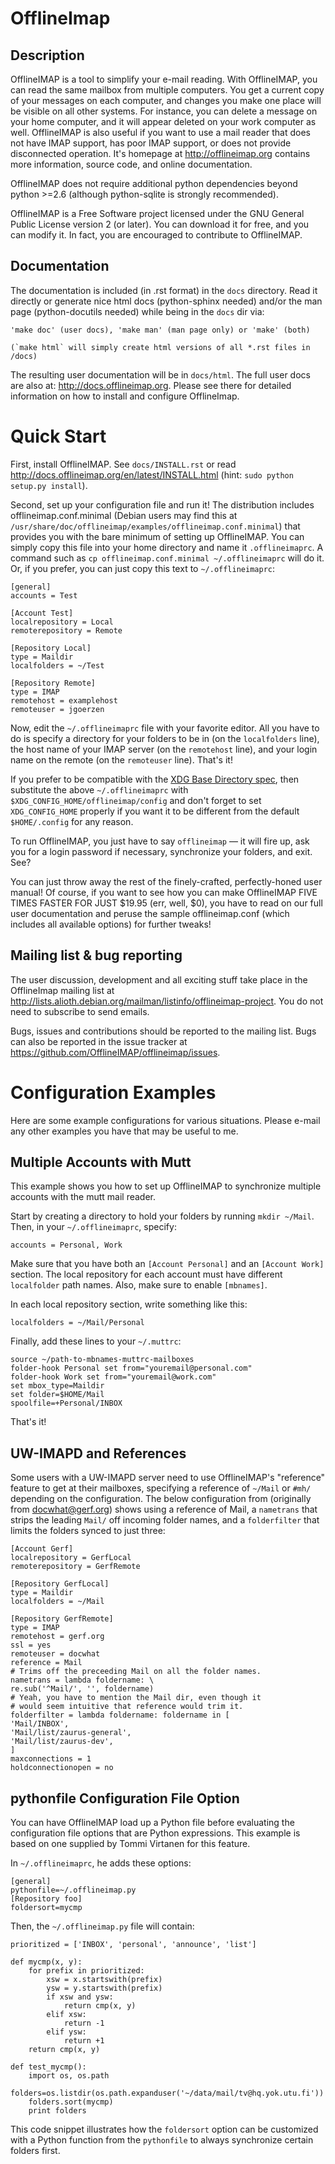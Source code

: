 OfflineImap
===========

Description
-----------

OfflineIMAP is a tool to simplify your e-mail reading. With OfflineIMAP, you can
read the same mailbox from multiple computers. You get a current copy of your
messages on each computer, and changes you make one place will be visible on all
other systems. For instance, you can delete a message on your home computer, and
it will appear deleted on your work computer as well. OfflineIMAP is also useful
if you want to use a mail reader that does not have IMAP support, has poor IMAP
support, or does not provide disconnected operation. It's homepage at
http://offlineimap.org contains more information, source code, and online
documentation.

OfflineIMAP does not require additional python dependencies beyond python >=2.6
(although python-sqlite is strongly recommended).

OfflineIMAP is a Free Software project licensed under the GNU General Public
License version 2 (or later). You can download it for free, and you can modify
it. In fact, you are encouraged to contribute to OfflineIMAP.

Documentation
-------------

The documentation is included (in .rst format) in the `docs` directory.
Read it directly or generate nice html docs (python-sphinx needed) and/or
the man page (python-docutils needed) while being in the `docs` dir via:

    'make doc' (user docs), 'make man' (man page only) or 'make' (both)

    (`make html` will simply create html versions of all *.rst files in /docs)

The resulting user documentation will be in `docs/html`. The full user
docs are also at: http://docs.offlineimap.org. Please see there for
detailed information on how to install and configure OfflineImap.

Quick Start
===========

First, install OfflineIMAP. See `docs/INSTALL.rst` or read
<http://docs.offlineimap.org/en/latest/INSTALL.html>
(hint: `sudo python setup.py install`).

Second, set up your configuration file and run it! The distribution
includes offlineimap.conf.minimal (Debian users may find this at
`/usr/share/doc/offlineimap/examples/offlineimap.conf.minimal`) that
provides you with the bare minimum of setting up OfflineIMAP.  You can
simply copy this file into your home directory and name it
`.offlineimaprc`.  A command such as `cp offlineimap.conf.minimal
~/.offlineimaprc` will do it.  Or, if you prefer, you can just copy
this text to `~/.offlineimaprc`:

    [general]
    accounts = Test

    [Account Test]
    localrepository = Local
    remoterepository = Remote

    [Repository Local]
    type = Maildir
    localfolders = ~/Test

    [Repository Remote]
    type = IMAP
    remotehost = examplehost
    remoteuser = jgoerzen


Now, edit the `~/.offlineimaprc` file with your favorite editor.  All you have
to do is specify a directory for your folders to be in (on the `localfolders`
line), the host name of your IMAP server (on the `remotehost` line), and your
login name on the remote (on the `remoteuser` line).  That's it!

If you prefer to be compatible with the [XDG Base Directory
spec](http://standards.freedesktop.org/basedir-spec/basedir-spec-latest.html),
then substitute the above `~/.offlineimaprc` with
`$XDG_CONFIG_HOME/offlineimap/config` and don't forget to set
`XDG_CONFIG_HOME` properly if you want it to be different from
the default `$HOME/.config` for any reason.

To run OfflineIMAP, you just have to say `offlineimap` ― it will fire
up, ask you for a login password if necessary, synchronize your folders,
and exit.  See?

You can just throw away the rest of the finely-crafted, perfectly-honed user
manual!  Of course, if you want to see how you can make OfflineIMAP
FIVE TIMES FASTER FOR JUST $19.95 (err, well, $0), you have to read on our
full user documentation and peruse the sample offlineimap.conf (which
includes all available options) for further tweaks!


Mailing list & bug reporting
----------------------------

The user discussion, development and all exciting stuff take place in the
OfflineImap mailing list at
<http://lists.alioth.debian.org/mailman/listinfo/offlineimap-project>. You do not
need to subscribe to send emails.

Bugs, issues and contributions should be reported to the mailing list. Bugs can
also be reported in the issue tracker at
<https://github.com/OfflineIMAP/offlineimap/issues>.

Configuration Examples
======================

Here are some example configurations for various situations.  Please e-mail any
other examples you have that may be useful to me.


Multiple Accounts with Mutt
---------------------------

This example shows you how to set up OfflineIMAP to synchronize multiple
accounts with the mutt mail reader.

Start by creating a directory to hold your folders by running `mkdir ~/Mail`.
Then, in your `~/.offlineimaprc`, specify:

    accounts = Personal, Work


Make sure that you have both an `[Account Personal]` and an `[Account Work]`
section.  The local repository for each account must have different `localfolder`
path names.  Also, make sure to enable `[mbnames]`.

In each local repository section, write something like this:

    localfolders = ~/Mail/Personal


Finally, add these lines to your `~/.muttrc`:

    source ~/path-to-mbnames-muttrc-mailboxes
    folder-hook Personal set from="youremail@personal.com"
    folder-hook Work set from="youremail@work.com"
    set mbox_type=Maildir
    set folder=$HOME/Mail
    spoolfile=+Personal/INBOX


That's it!


UW-IMAPD and References
-----------------------

Some users with a UW-IMAPD server need to use OfflineIMAP's "reference" feature
to get at their mailboxes, specifying a reference of `~/Mail` or `#mh/`
depending on the configuration.  The below configuration from (originally from
docwhat@gerf.org) shows using a reference of Mail, a `nametrans` that strips the
leading `Mail/` off incoming folder names, and a `folderfilter` that limits the
folders synced to just three:

    [Account Gerf]
    localrepository = GerfLocal
    remoterepository = GerfRemote

    [Repository GerfLocal]
    type = Maildir
    localfolders = ~/Mail

    [Repository GerfRemote]
    type = IMAP
    remotehost = gerf.org
    ssl = yes
    remoteuser = docwhat
    reference = Mail
    # Trims off the preceeding Mail on all the folder names.
    nametrans = lambda foldername: \
    re.sub('^Mail/', '', foldername)
    # Yeah, you have to mention the Mail dir, even though it
    # would seem intuitive that reference would trim it.
    folderfilter = lambda foldername: foldername in [
    'Mail/INBOX',
    'Mail/list/zaurus-general',
    'Mail/list/zaurus-dev',
    ]
    maxconnections = 1
    holdconnectionopen = no


pythonfile Configuration File Option
-------------------------------------

You can have OfflineIMAP load up a Python file before evaluating the
configuration file options that are Python expressions.  This example is based
on one supplied by Tommi Virtanen for this feature.


In `~/.offlineimaprc`, he adds these options:

    [general]
    pythonfile=~/.offlineimap.py
    [Repository foo]
    foldersort=mycmp

Then, the `~/.offlineimap.py` file will contain:

    prioritized = ['INBOX', 'personal', 'announce', 'list']

    def mycmp(x, y):
        for prefix in prioritized:
            xsw = x.startswith(prefix)
            ysw = y.startswith(prefix)
            if xsw and ysw:
                return cmp(x, y)
            elif xsw:
                return -1
            elif ysw:
                return +1
        return cmp(x, y)

    def test_mycmp():
        import os, os.path
        folders=os.listdir(os.path.expanduser('~/data/mail/tv@hq.yok.utu.fi'))
        folders.sort(mycmp)
        print folders


This code snippet illustrates how the `foldersort` option can be customized with a
Python function from the `pythonfile` to always synchronize certain folders first.

